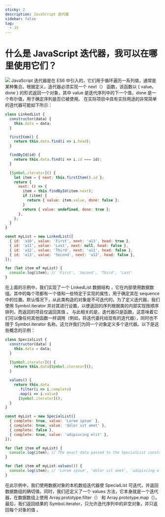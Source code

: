 ```yaml
---
sticky: 2
description: JavaScript 迭代器
sidebar: false
tag:
  - JS
---
```

# 什么是 JavaScript 迭代器，我可以在哪里使用它们？
![](https://www.30secondsofcode.org/assets/cover/balloons-1200.webp)
JavaScript 迭代器是在 ES6 中引入的，它们用于循环遍历一系列值，通常是某种集合。根据定义，迭代器必须实现一个 next（） 函数，该函数以 { value， done } 的形式返回一个对象，其中 value 是迭代序列中的下一个值，done 是一个布尔值，用于确定序列是否已被使用。
在实际项目中具有实际用途的非常简单的迭代器可能如下所示：
```javaScript
class LinkedList {
  constructor(data) {
    this.data = data;
  }

  firstItem() {
    return this.data.find(i => i.head);
  }

  findById(id) {
    return this.data.find(i => i.id === id);
  }

  [Symbol.iterator]() {
    let item = { next: this.firstItem().id };
    return {
      next: () => {
        item = this.findById(item.next);
        if (item) {
          return { value: item.value, done: false };
        }
        return { value: undefined, done: true };
      },
    };
  }
}

const myList = new LinkedList([
  { id: 'a10', value: 'First', next: 'a13', head: true },
  { id: 'a11', value: 'Last', next: null, head: false },
  { id: 'a12', value: 'Third', next: 'a11', head: false },
  { id: 'a13', value: 'Second', next: 'a12', head: false },
]);

for (let item of myList) {
  console.log(item); // 'First', 'Second', 'Third', 'Last'
}
```
在上面的示例中，我们实现了一个 LinkedList 数据结构 ，它在内部使用数据数组。其中的每个项都有一个值和一些特定于实现的属性，用于确定其在 sequence 中的位置。默认情况下，从此类构造的对象是不可迭代的。为了定义迭代器，我们使用 Symbol.iterator 并对其进行设置，以便返回的序列根据类的内部实现按顺序排列，而返回的项目仅返回其值 。
与此相关的是，迭代器只是函数，这意味着它们可以像任何其他函数一样调用（例如，将迭代委托给现有的迭代器），同时也不限于 Symbol.iterator 名称。这允许我们为同一个对象定义多个迭代器。以下是这些概念的示例：
```javaScript
class SpecialList {
  constructor(data) {
    this.data = data;
  }

  [Symbol.iterator]() {
    return this.data[Symbol.iterator]();
  }

  values() {
    return this.data
      .filter(i => i.complete)
      .map(i => i.value)
      [Symbol.iterator]();
  }
}

const myList = new SpecialList([
  { complete: true, value: 'Lorem ipsum' },
  { complete: true, value: 'dolor sit amet' },
  { complete: false },
  { complete: true, value: 'adipiscing elit' },
]);

for (let item of myList) {
  console.log(item); // The exact data passed to the SpecialList constructor above
}

for (let item of myList.values()) {
  console.log(item); // 'Lorem ipsum', 'dolor sit amet', 'adipiscing elit'
}
```
在此示例中，我们使用数据对象的本机数组迭代器使 SpecialList 可迭代，并返回数据数组的确切值。同时，我们还定义了一个 values 方法，它本身就是一个迭代器，在数据数组上使用 Array.prototype.filter（） 和 Array.prototype.map（）。 最后，我们返回结果的 Symbol.iterator，只允许迭代序列中的非空对象，并只返回每个对象的值 。